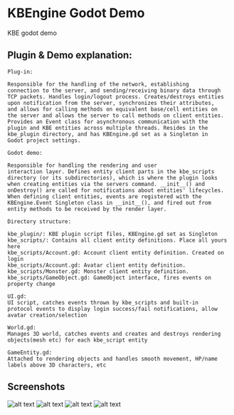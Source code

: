 # KBEngine Godot Demo

KBE godot demo

## Plugin & Demo explanation:

	Plug-in:
	
	Responsible for the handling of the network, establishing 
	connection to the server, and sending/receiving binary data through 
	TCP packets. Handles login/logout process. Creates/destroys entities
	upon notification from the server, synchronizes their attributes,
	and allows for calling methods on equivalent base/cell entities on
	the server and allows the server to call methods on client entities.
	Provides an Event class for asynchronous communication with the
	plugin and KBE entities across multiple threads. Resides in the
	kbe_plugin directory, and has KBEngine.gd set as a Singleton in 
	Godot project settings.
	
	Godot demo:
	
	Responsible for handling the rendering and user 
	interaction layer. Defines entity client parts in the kbe_scripts 
	directory (or its subdirectories), which is where the plugin looks
	when creating entities via the servers command. __init__() and 
	onDestroy() are called for notifications about entities' lifecycles.
	When defining client entities, events are registered with the 
	KBEngine.Event Singleton class in __init__(), and fired out from
	entity methods to be received by the render layer.
	
	Directory structure:
	
	kbe_plugin/: KBE plugin script files, KBEngine.gd set as Singleton
	kbe_scripts/: Contains all client entity definitions. Place all yours here
	kbe_scripts/Account.gd: Account client entity definition. Created on login
	kbe_scripts/Account.gd: Avatar client entity definition.
	kbe_scripts/Monster.gd: Monster client entity definition.
	kbe_scripts/GameObject.gd: GameObject interface, fires events on property change
	
	UI.gd:
	UI script, catches events thrown by kbe_scripts and built-in 
	protocol events to display login success/fail notifications, allow 
	avatar creation/selection
	
	World.gd:
	Manages 3D world, catches events and creates and destroys rendering 
	objects(mesh etc) for each kbe_script entity
	
	GameEntity.gd:
	Attached to rendering objects and handles smooth movement, HP/name 
	labels above 3D characters, etc

## Screenshots

![alt text](https://raw.githubusercontent.com/krogank9/kbe_godot_demo/master/screenshot1.png)
![alt text](https://raw.githubusercontent.com/krogank9/kbe_godot_demo/master/screenshot2.png)
![alt text](https://raw.githubusercontent.com/krogank9/kbe_godot_demo/master/screenshot3.png)
![alt text](https://raw.githubusercontent.com/krogank9/kbe_godot_demo/master/screenshot4.png)
